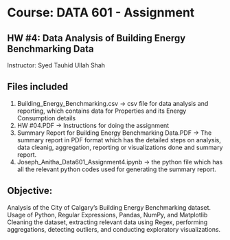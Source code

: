 # Course: DATA 601 - Assignment
## HW #4: Data Analysis of Building Energy Benchmarking Data
Instructor: Syed Tauhid Ullah Shah

## Files included 
1. Building_Energy_Benchmarking.csv -> csv file for data analysis and reporting, which contains data for Properties and its Energy Consumption details
2. HW #04.PDF -> Instructions for doing the assignment
3. Summary Report for Building Energy Benchmarking Data.PDF -> The summary report in PDF format which has the detailed steps on analysis, data cleanig, aggregation, reporting or visualizations done and summary report.
4. Joseph_Anitha_Data601_Assignment4.ipynb -> the python file which has all the relevant python codes used for generating the summary report.

## Objective:
   Analysis of the City of Calgary’s Building Energy Benchmarking dataset. 
   Usage of Python, Regular Expressions, Pandas, NumPy, and Matplotlib 
   Cleaning the dataset, extracting relevant data using Regex, performing aggregations, detecting outliers, and conducting exploratory visualizations.
